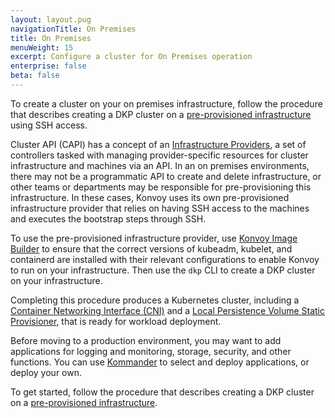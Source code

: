 ```yaml
---
layout: layout.pug
navigationTitle: On Premises
title: On Premises
menuWeight: 15
excerpt: Configure a cluster for On Premises operation
enterprise: false
beta: false
---
```


To create a cluster on your on premises infrastructure, follow the procedure that describes creating a DKP cluster on a [pre-provisioned infrastructure](../pre-provisioned) using SSH access.

Cluster API (CAPI) has a concept of an [Infrastructure Providers][infrastructure-provider], a set of controllers tasked with managing provider-specific resources for cluster infrastructure and machines via an API. In an on premises environments, there may not be a programmatic API to create and delete infrastructure, or other teams or departments may be responsible for pre-provisioning this infrastructure. In these cases, Konvoy uses its own pre-provisioned infrastructure provider that relies on having SSH access to the machines and executes the bootstrap steps through SSH.

To use the pre-provisioned infrastructure provider, use [Konvoy Image Builder](https://github.com/mesosphere/konvoy-image-builder/releases) to ensure that the correct versions of kubeadm, kubelet, and containerd are installed with their relevant configurations to enable Konvoy to run on your infrastructure. Then use the `dkp` CLI to create a DKP cluster on your infrastructure.

Completing this procedure produces a Kubernetes cluster, including a [Container Networking Interface (CNI)][calico] and a [Local Persistence Volume Static Provisioner][lvp], that is ready for workload deployment.

Before moving to a production environment, you may want to add applications for logging and monitoring, storage, security, and other functions. You can use [Kommander](/dkp/kommander/2.1/release-notes/) to select and deploy applications, or deploy your own.

To get started, follow the procedure that describes creating a DKP cluster on a [pre-provisioned infrastructure](../pre-provisioned).

[calico]: https://docs.projectcalico.org/
[lvp]: https://github.com/kubernetes-sigs/sig-storage-local-static-provisioner
[infrastructure-provider]: https://cluster-api.sigs.k8s.io/reference/glossary.html#infrastructure-provider
